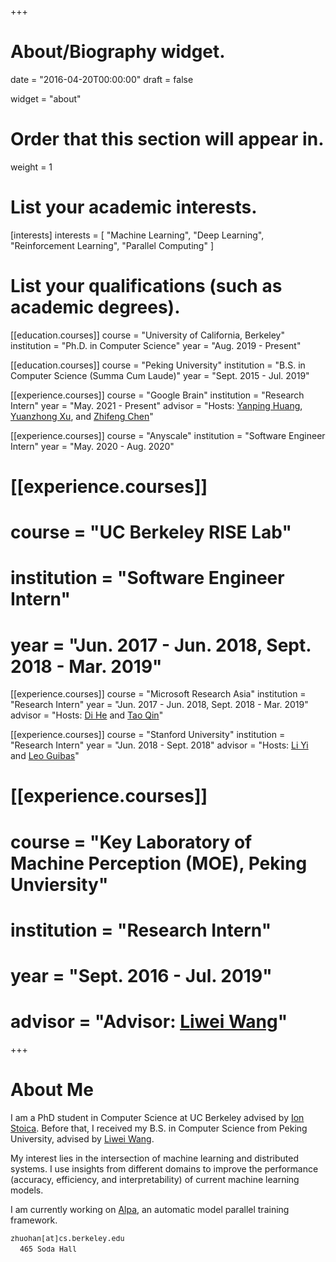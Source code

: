 +++
# About/Biography widget.

date = "2016-04-20T00:00:00"
draft = false

widget = "about"

# Order that this section will appear in.
weight = 1

# List your academic interests.
[interests]
  interests = [
    "Machine Learning",
    "Deep Learning",
    "Reinforcement Learning",
    "Parallel Computing"
  ]

# List your qualifications (such as academic degrees).

[[education.courses]]
  course = "University of California, Berkeley"
  institution = "Ph.D. in Computer Science"
  year = "Aug. 2019 - Present"

[[education.courses]]
  course = "Peking University"
  institution = "B.S. in Computer Science (Summa Cum Laude)"
  year = "Sept. 2015 - Jul. 2019"

[[experience.courses]]
  course = "Google Brain"
  institution = "Research Intern"
  year = "May. 2021 - Present"
  advisor = "Hosts: [Yanping Huang](https://scholar.google.com/citations?user=uEtBQScAAAAJ&hl=en), [Yuanzhong Xu](https://scholar.google.com/citations?user=KzRHnx0AAAAJ&hl=en), and [Zhifeng Chen](https://scholar.google.com/citations?user=EemUE4gAAAAJ&hl=en)"

[[experience.courses]]
  course = "Anyscale"
  institution = "Software Engineer Intern"
  year = "May. 2020 - Aug. 2020"

# [[experience.courses]]
#   course = "UC Berkeley RISE Lab"
#   institution = "Software Engineer Intern"
#   year = "Jun. 2017 - Jun. 2018, Sept. 2018 - Mar. 2019"

[[experience.courses]]
  course = "Microsoft Research Asia"
  institution = "Research Intern"
  year = "Jun. 2017 - Jun. 2018, Sept. 2018 - Mar. 2019"
  advisor = "Hosts: [Di He](https://www.microsoft.com/en-us/research/people/dihe/) and [Tao Qin](https://www.microsoft.com/en-us/research/people/taoqin/)"

[[experience.courses]]
  course = "Stanford University"
  institution = "Research Intern"
  year = "Jun. 2018 - Sept. 2018"
  advisor = "Hosts: [Li Yi](https://cs.stanford.edu/~ericyi/) and [Leo Guibas](https://geometry.stanford.edu/member/guibas/)"

# [[experience.courses]]
#   course = "Key Laboratory of Machine Perception (MOE), Peking Unviersity"
#   institution = "Research Intern"
#   year = "Sept. 2016 - Jul. 2019"
#   advisor = "Advisor: [Liwei Wang](http://www.liweiwang-pku.com/)"

+++

# About Me

I am a PhD student in Computer Science at UC Berkeley advised by [Ion Stoica](https://people.eecs.berkeley.edu/~istoica/).  Before that, I received my B.S. in Computer Science from Peking University, advised by [Liwei Wang](http://www.liweiwang-pku.com/).

My interest lies in the intersection of machine learning and distributed systems. I use insights from different domains to improve the performance (accuracy, efficiency, and interpretability) of current machine learning models.

I am currently working on [Alpa](https://github.com/alpa-projects/alpa), an automatic model parallel training framework.

  <i class="fa fa fa-envelope"></i><small><samp> zhuohan[at]cs.berkeley.edu</samp> </small><br>
  &nbsp;<i class="fa fa fa-map-marker"></i>&nbsp;<small><samp> 465 Soda Hall</samp> </small>
